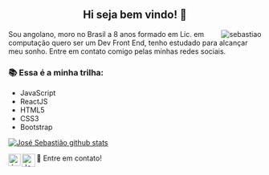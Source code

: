 ## <center> Hi seja bem vindo! 👋</center>

<img align="right" src="https://github-readme-stats.vercel.app/api/top-langs/?username=josesebastiao&hide=html&vue&theme=radical" alt="sebastiao" />

<p>Sou angolano, moro no Brasil a 8 anos formado em Lic. em computação quero ser um Dev Front End, tenho estudado para alcançar meu sonho. Entre em contato comigo pelas minhas redes sociais.</p>


### :books: Essa é a minha trilha:
  
 - JavaScript
 - ReactJS
 - HTML5
 - CSS3 
 - Bootstrap
 
 
 [![José Sebastião github stats](https://github-readme-stats.vercel.app/api?username=josesebastiao)](https://github.com/josesebastiao/github-readme-stats)
 
 <p>
👯 Entre em contato! <a href="https://in.linkedin.com/in/jose-afonso-sebastiao">
  <img align="left" alt="Jose Sebatiao - Linkedin" width="24px" src="https://github.com/TheDudeThatCode/TheDudeThatCode/blob/master/Assets/Linkedin.svg" />
</a><a href="mailto:alfaministro1@gmail.com">
  <img align="left" alt="José Sebastião - Gmail" width="26px" src="https://github.com/TheDudeThatCode/TheDudeThatCode/blob/master/Assets/Gmail.svg" />
</a>
</p>
 
 
